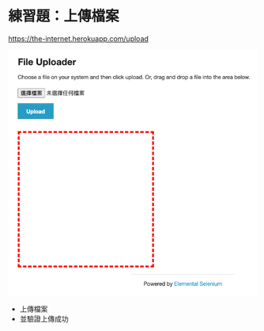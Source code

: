 # 練習題：上傳檔案

<https://the-internet.herokuapp.com/upload>

![](assets/file_uploader.png)

- 上傳檔案
- 並驗證上傳成功

<!--

### 答案

```py
from selenium import webdriver

driver = webdriver.Chrome("./chromedriver")
driver.get("https://the-internet.herokuapp.com/upload")
assert "The Internet" in driver.title

try:

    file = driver.find_element_by_css_selector("[type='file']")
    file.send_keys('/Users/alin/PycharmProjects/demo/screenshot.png')
    submit_button = driver.find_element_by_css_selector("#file-submit")
    submit_button.submit()

    result = driver.find_element_by_css_selector("h3")
    assert "File Uploaded!" in result.text

finally:
    driver.quit()

``` -->
